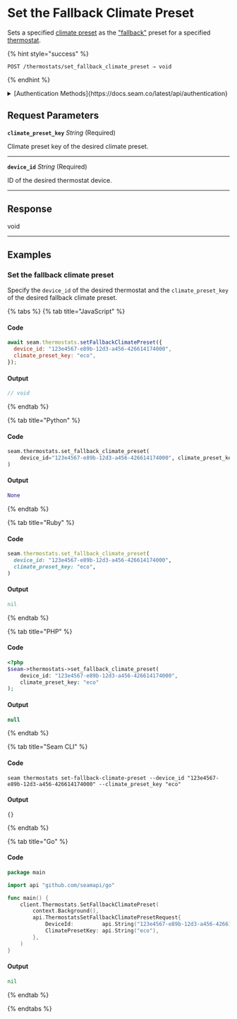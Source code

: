 # Set the Fallback Climate Preset

Sets a specified [climate preset](../../capability-guides/thermostats/creating-and-managing-climate-presets/README.md) as the ["fallback"](../../capability-guides/thermostats/creating-and-managing-climate-presets/setting-the-fallback-climate-preset.md) preset for a specified [thermostat](https://docs.seam.co/latest/capability-guides/thermostats).

{% hint style="success" %}
```
POST /thermostats/set_fallback_climate_preset ⇒ void
```
{% endhint %}

<details>

<summary>[Authentication Methods]{https://docs.seam.co/latest/api/authentication}</summary>

- API key
- Personal access token
  <br>Must also include the `seam-workspace` header in the request.
</details>

## Request Parameters

**`climate_preset_key`** *String* (Required)

Climate preset key of the desired climate preset.

---

**`device_id`** *String* (Required)

ID of the desired thermostat device.

---


## Response

void

---

## Examples
  
### Set the fallback climate preset

Specify the `device_id` of the desired thermostat and the `climate_preset_key` of the desired fallback climate preset.

{% tabs %}
{% tab title="JavaScript" %}
#### Code

```javascript
await seam.thermostats.setFallbackClimatePreset({
  device_id: "123e4567-e89b-12d3-a456-426614174000",
  climate_preset_key: "eco",
});
```

#### Output

```javascript
// void
```
{% endtab %}

{% tab title="Python" %}
#### Code

```python
seam.thermostats.set_fallback_climate_preset(
    device_id="123e4567-e89b-12d3-a456-426614174000", climate_preset_key="eco"
)
```

#### Output

```python
None
```
{% endtab %}

{% tab title="Ruby" %}
#### Code

```ruby
seam.thermostats.set_fallback_climate_preset(
  device_id: "123e4567-e89b-12d3-a456-426614174000",
  climate_preset_key: "eco",
)
```

#### Output

```ruby
nil
```
{% endtab %}

{% tab title="PHP" %}
#### Code

```php
<?php
$seam->thermostats->set_fallback_climate_preset(
    device_id: "123e4567-e89b-12d3-a456-426614174000",
    climate_preset_key: "eco"
);
```

#### Output

```php
null
```
{% endtab %}

{% tab title="Seam CLI" %}
#### Code

```seam_cli
seam thermostats set-fallback-climate-preset --device_id "123e4567-e89b-12d3-a456-426614174000" --climate_preset_key "eco"
```

#### Output

```seam_cli
{}
```
{% endtab %}

{% tab title="Go" %}
#### Code

```go
package main

import api "github.com/seamapi/go"

func main() {
	client.Thermostats.SetFallbackClimatePreset(
		context.Background(),
		api.ThermostatsSetFallbackClimatePresetRequest{
			DeviceId:         api.String("123e4567-e89b-12d3-a456-426614174000"),
			ClimatePresetKey: api.String("eco"),
		},
	)
}
```

#### Output

```go
nil
```
{% endtab %}

{% endtabs %}


